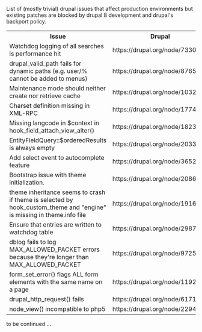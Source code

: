List of (mostly trivial) drupal issues that affect production environments but existing patches are blocked by drupal 8 development and drupal's backport policy.

<table>
<tr><th>Issue</th><th>Drupal</th><th>Backdrop</th></tr>
<tr><td>Watchdog logging of all searches is performance hit</td><td>https://drupal.org/node/733054</td><td>https://github.com/backdrop/backdrop-issues/issues/62</td></tr>
<tr><td>drupal_valid_path fails for dynamic paths (e.g. user/% cannot be added to menus)</td><td>https://drupal.org/node/876580</td><td></td></tr>
<tr><td>Maintenance mode should neither create nor retrieve cache</td><td>https://drupal.org/node/1032936</td><td>https://github.com/backdrop/backdrop-issues/issues/85</td></tr>
<tr><td>Charset definition missing in XML-RPC</td><td>https://drupal.org/node/1774618</td><td>https://github.com/backdrop/backdrop-issues/issues/60</td></tr>
<tr><td>Missing langcode in $context in hook_field_attach_view_alter()</td><td>https://drupal.org/node/1823306</td><td></td></tr>
<tr><td>EntityFieldQuery::$orderedResults is always empty</td><td>https://drupal.org/node/2033883</td><td>https://github.com/backdrop/backdrop-issues/issues/64</td></tr>
<tr><td>Add select event to autocomplete feature</td><td>https://drupal.org/node/365241</td><td></td></tr>
<tr><td>Bootstrap issue with theme initialization.</td><td>https://drupal.org/node/2086335</td><td></td></tr>
<tr><td>theme inheritance seems to crash if theme is selected by hook_custom_theme and "engine" is missing in theme.info file</td><td>https://drupal.org/node/1916188</td><td></td></tr>
<tr><td>Ensure that entries are written to watchdog table</td><td>https://drupal.org/node/298768</td><td></td></tr>
<tr><td>dblog fails to log MAX_ALLOWED_PACKET errors because they're longer than MAX_ALLOWED_PACKET</td><td>https://drupal.org/node/972528</td><td></td></tr>
<tr><td>form_set_error() flags ALL form elements with the same name on a page</td><td>https://drupal.org/node/119208</td><td></td></tr>
<tr><td>drupal_http_request() fails</td><td>https://drupal.org/node/617126</td><td></td></tr>
<tr><td>node_view() incompatible to php5</td><td>https://drupal.org/node/229411</td><td></td></tr>
</table>

to be continued ...
